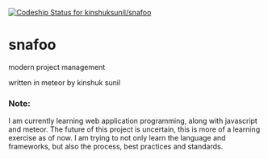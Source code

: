 [ ![Codeship Status for kinshuksunil/snafoo](https://codeship.com/projects/784e0f10-c399-0133-0432-1eafc0b37bfe/status?branch=dev)](https://codeship.com/projects/138125)

# snafoo
modern project management

written in meteor
by kinshuk sunil

### Note:
I am currently learning web application programming, along with javascript and meteor. The future of this project is uncertain, this is more of a learning exercise as of now. I am trying to not only learn the language and frameworks, but also the process, best practices and standards.

